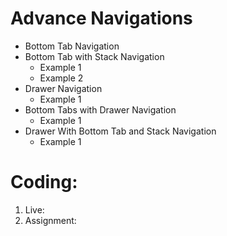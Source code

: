 # Advance Navigations

- Bottom Tab Navigation
- Bottom Tab with Stack Navigation
  - Example 1
  - Example 2
- Drawer Navigation
  - Example 1
- Bottom Tabs with Drawer Navigation
  - Example 1
- Drawer With Bottom Tab and Stack Navigation
  - Example 1

# Coding:

1. Live:
2. Assignment:
